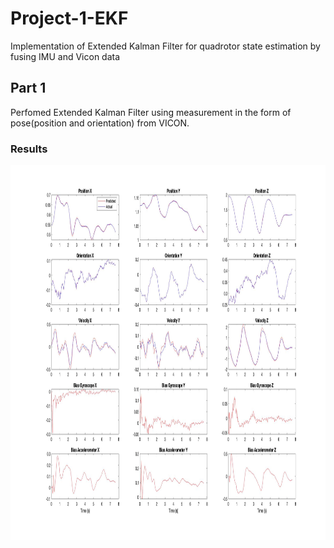 # Project-1-EKF
Implementation of Extended Kalman Filter for quadrotor state estimation by fusing IMU and Vicon data

## Part 1
Perfomed Extended Kalman Filter using measurement in the form of pose(position and orientation) from VICON.

### Results
<p align = 'center'><img src ='assets/EKF1.jpg' width="600" height="600" ></p> 
